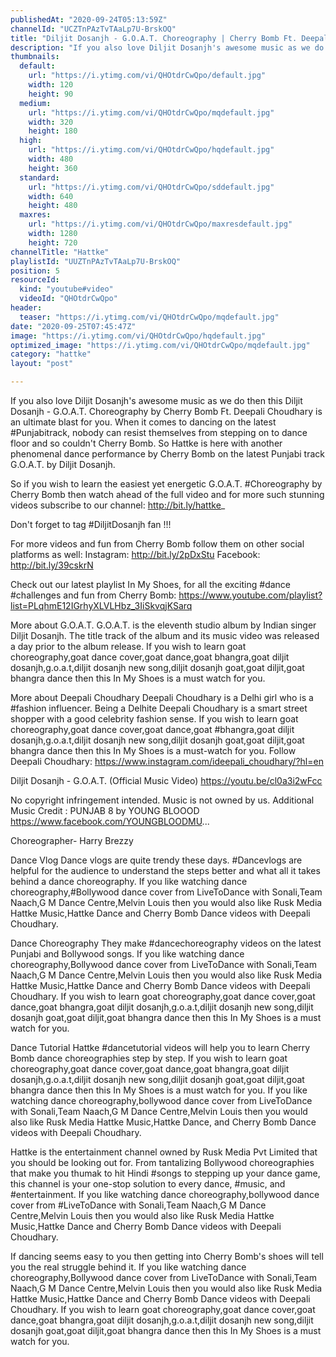 ```yaml
---
publishedAt: "2020-09-24T05:13:59Z"
channelId: "UCZTnPAzTvTAaLp7U-BrskOQ"
title: "Diljit Dosanjh - G.O.A.T. Choreography | Cherry Bomb Ft. Deepali| Choudhary | In My Shoes Ep #08​"
description: "If you also love Diljit Dosanjh's awesome music as we do then this Diljit Dosanjh - G.O.A.T. Choreography by Cherry Bomb Ft. Deepali Choudhary is an ultimate blast for you. When it comes to dancing on the latest #Punjabitrack, nobody can resist themselves from stepping on to dance floor and so couldn't Cherry Bomb. So Hattke is here with another phenomenal dance performance by Cherry Bomb on the latest Punjabi track G.O.A.T. by Diljit Dosanjh.\n\nSo if you wish to learn the easiest yet energetic  G.O.A.T. #Choreography by Cherry Bomb  then watch ahead of the full video and for more such stunning videos subscribe to our channel: http://bit.ly/hattke_\n\nDon't forget to tag #DiljitDosanjh fan !!!\n\nFor more videos and fun from Cherry Bomb follow them on other social platforms as well: Instagram: http://bit.ly/2pDxStu\nFacebook: http://bit.ly/39cskrN\n\nCheck out our latest playlist In My Shoes, for all the exciting #dance #challenges and fun from Cherry Bomb: https://www.youtube.com/playlist?list=PLqhmE12IGrhyXLVLHbz_3IiSkvqjKSarq\n\nMore about G.O.A.T.\nG.O.A.T. is the eleventh studio album by Indian singer Diljit Dosanjh. The title track of the album and its music video was released a day prior to the album release. If you wish to learn goat choreography,goat dance cover,goat dance,goat bhangra,goat diljit dosanjh,g.o.a.t,diljit dosanjh new song,diljit dosanjh goat,goat diljit,goat bhangra dance then this In My Shoes is a must watch for you.\n\nMore about Deepali Choudhary \nDeepali Choudhary is a Delhi girl who is a #fashion influencer. Being a Delhite Deepali Choudhary is a smart street shopper with a good celebrity fashion sense. If you wish to learn goat choreography,goat dance cover,goat dance,goat #bhangra,goat diljit dosanjh,g.o.a.t,diljit dosanjh new song,diljit dosanjh goat,goat diljit,goat bhangra dance then this In My Shoes is a must-watch for you.\nFollow Deepali Choudhary: https://www.instagram.com/ideepali_choudhary/?hl=en\n\nDiljit Dosanjh - G.O.A.T. (Official Music Video)\nhttps://youtu.be/cl0a3i2wFcc\n\nNo copyright infringement intended. Music is not owned by us.\nAdditional Music Credit :\nPUNJAB 8 by YOUNG BLOOOD\nhttps://www.facebook.com/YOUNGBLOODMU... \n\nChoreographer- Harry Brezzy\n\nDance Vlog\nDance vlogs are quite trendy these days. #Dancevlogs are helpful for the audience to understand the steps better and what all it takes behind a dance choreography. If you like watching dance choreography,#Bollywood dance cover from LiveToDance with Sonali,Team Naach,G M Dance Centre,Melvin Louis then you would also like Rusk Media Hattke Music,Hattke Dance and Cherry Bomb Dance videos with Deepali Choudhary. \n\nDance Choreography\nThey make #dancechoreography videos on the latest Punjabi and Bollywood songs. If you like watching dance choreography,Bollywood dance cover from LiveToDance with Sonali,Team Naach,G M Dance Centre,Melvin Louis then you would also like Rusk Media Hattke Music,Hattke Dance and Cherry Bomb Dance videos with Deepali Choudhary. If you wish to learn goat choreography,goat dance cover,goat dance,goat bhangra,goat diljit dosanjh,g.o.a.t,diljit dosanjh new song,diljit dosanjh goat,goat diljit,goat bhangra dance then this In My Shoes is a must watch for you.\n\nDance Tutorial\nHattke #dancetutorial videos will help you to learn Cherry Bomb dance choreographies step by step.  If you wish to learn goat choreography,goat dance cover,goat dance,goat bhangra,goat diljit dosanjh,g.o.a.t,diljit dosanjh new song,diljit dosanjh goat,goat diljit,goat bhangra dance then this In My Shoes is a must watch for you. If you like watching dance choreography,bollywood dance cover from LiveToDance with Sonali,Team Naach,G M Dance Centre,Melvin Louis then you would also like Rusk Media Hattke Music,Hattke Dance, and Cherry Bomb Dance videos with Deepali Choudhary. \n\nHattke is the entertainment channel owned by Rusk Media Pvt Limited that you should be looking out for. From tantalizing Bollywood choreographies that make you thumak to hit Hindi #songs to stepping up your dance game, this channel is your one-stop solution to every dance, #music, and #entertainment. If you like watching dance choreography,bollywood dance cover from #LiveToDance with Sonali,Team Naach,G M Dance Centre,Melvin Louis then you would also like Rusk Media Hattke Music,Hattke Dance and Cherry Bomb Dance videos with Deepali Choudhary. \n\nIf dancing seems easy to you then getting into Cherry Bomb's shoes will tell you the real struggle behind it. If you like watching dance choreography,Bollywood dance cover from LiveToDance with Sonali,Team Naach,G M Dance Centre,Melvin Louis then you would also like Rusk Media Hattke Music,Hattke Dance and Cherry Bomb Dance videos with Deepali Choudhary. If you wish to learn goat choreography,goat dance cover,goat dance,goat bhangra,goat diljit dosanjh,g.o.a.t,diljit dosanjh new song,diljit dosanjh goat,goat diljit,goat bhangra dance then this In My Shoes is a must watch for you."
thumbnails:
  default:
    url: "https://i.ytimg.com/vi/QHOtdrCwQpo/default.jpg"
    width: 120
    height: 90
  medium:
    url: "https://i.ytimg.com/vi/QHOtdrCwQpo/mqdefault.jpg"
    width: 320
    height: 180
  high:
    url: "https://i.ytimg.com/vi/QHOtdrCwQpo/hqdefault.jpg"
    width: 480
    height: 360
  standard:
    url: "https://i.ytimg.com/vi/QHOtdrCwQpo/sddefault.jpg"
    width: 640
    height: 480
  maxres:
    url: "https://i.ytimg.com/vi/QHOtdrCwQpo/maxresdefault.jpg"
    width: 1280
    height: 720
channelTitle: "Hattke"
playlistId: "UUZTnPAzTvTAaLp7U-BrskOQ"
position: 5
resourceId:
  kind: "youtube#video"
  videoId: "QHOtdrCwQpo"
header:
  teaser: "https://i.ytimg.com/vi/QHOtdrCwQpo/mqdefault.jpg"
date: "2020-09-25T07:45:47Z"
image: "https://i.ytimg.com/vi/QHOtdrCwQpo/hqdefault.jpg"
optimized_image: "https://i.ytimg.com/vi/QHOtdrCwQpo/mqdefault.jpg"
category: "hattke"
layout: "post"

---
```

If you also love Diljit Dosanjh's awesome music as we do then this Diljit Dosanjh - G.O.A.T. Choreography by Cherry Bomb Ft. Deepali Choudhary is an ultimate blast for you. When it comes to dancing on the latest #Punjabitrack, nobody can resist themselves from stepping on to dance floor and so couldn't Cherry Bomb. So Hattke is here with another phenomenal dance performance by Cherry Bomb on the latest Punjabi track G.O.A.T. by Diljit Dosanjh.

So if you wish to learn the easiest yet energetic  G.O.A.T. #Choreography by Cherry Bomb  then watch ahead of the full video and for more such stunning videos subscribe to our channel: http://bit.ly/hattke_

Don't forget to tag #DiljitDosanjh fan !!!

For more videos and fun from Cherry Bomb follow them on other social platforms as well: Instagram: http://bit.ly/2pDxStu
Facebook: http://bit.ly/39cskrN

Check out our latest playlist In My Shoes, for all the exciting #dance #challenges and fun from Cherry Bomb: https://www.youtube.com/playlist?list=PLqhmE12IGrhyXLVLHbz_3IiSkvqjKSarq

More about G.O.A.T.
G.O.A.T. is the eleventh studio album by Indian singer Diljit Dosanjh. The title track of the album and its music video was released a day prior to the album release. If you wish to learn goat choreography,goat dance cover,goat dance,goat bhangra,goat diljit dosanjh,g.o.a.t,diljit dosanjh new song,diljit dosanjh goat,goat diljit,goat bhangra dance then this In My Shoes is a must watch for you.

More about Deepali Choudhary 
Deepali Choudhary is a Delhi girl who is a #fashion influencer. Being a Delhite Deepali Choudhary is a smart street shopper with a good celebrity fashion sense. If you wish to learn goat choreography,goat dance cover,goat dance,goat #bhangra,goat diljit dosanjh,g.o.a.t,diljit dosanjh new song,diljit dosanjh goat,goat diljit,goat bhangra dance then this In My Shoes is a must-watch for you.
Follow Deepali Choudhary: https://www.instagram.com/ideepali_choudhary/?hl=en

Diljit Dosanjh - G.O.A.T. (Official Music Video)
https://youtu.be/cl0a3i2wFcc

No copyright infringement intended. Music is not owned by us.
Additional Music Credit :
PUNJAB 8 by YOUNG BLOOOD
https://www.facebook.com/YOUNGBLOODMU... 

Choreographer- Harry Brezzy

Dance Vlog
Dance vlogs are quite trendy these days. #Dancevlogs are helpful for the audience to understand the steps better and what all it takes behind a dance choreography. If you like watching dance choreography,#Bollywood dance cover from LiveToDance with Sonali,Team Naach,G M Dance Centre,Melvin Louis then you would also like Rusk Media Hattke Music,Hattke Dance and Cherry Bomb Dance videos with Deepali Choudhary. 

Dance Choreography
They make #dancechoreography videos on the latest Punjabi and Bollywood songs. If you like watching dance choreography,Bollywood dance cover from LiveToDance with Sonali,Team Naach,G M Dance Centre,Melvin Louis then you would also like Rusk Media Hattke Music,Hattke Dance and Cherry Bomb Dance videos with Deepali Choudhary. If you wish to learn goat choreography,goat dance cover,goat dance,goat bhangra,goat diljit dosanjh,g.o.a.t,diljit dosanjh new song,diljit dosanjh goat,goat diljit,goat bhangra dance then this In My Shoes is a must watch for you.

Dance Tutorial
Hattke #dancetutorial videos will help you to learn Cherry Bomb dance choreographies step by step.  If you wish to learn goat choreography,goat dance cover,goat dance,goat bhangra,goat diljit dosanjh,g.o.a.t,diljit dosanjh new song,diljit dosanjh goat,goat diljit,goat bhangra dance then this In My Shoes is a must watch for you. If you like watching dance choreography,bollywood dance cover from LiveToDance with Sonali,Team Naach,G M Dance Centre,Melvin Louis then you would also like Rusk Media Hattke Music,Hattke Dance, and Cherry Bomb Dance videos with Deepali Choudhary. 

Hattke is the entertainment channel owned by Rusk Media Pvt Limited that you should be looking out for. From tantalizing Bollywood choreographies that make you thumak to hit Hindi #songs to stepping up your dance game, this channel is your one-stop solution to every dance, #music, and #entertainment. If you like watching dance choreography,bollywood dance cover from #LiveToDance with Sonali,Team Naach,G M Dance Centre,Melvin Louis then you would also like Rusk Media Hattke Music,Hattke Dance and Cherry Bomb Dance videos with Deepali Choudhary. 

If dancing seems easy to you then getting into Cherry Bomb's shoes will tell you the real struggle behind it. If you like watching dance choreography,Bollywood dance cover from LiveToDance with Sonali,Team Naach,G M Dance Centre,Melvin Louis then you would also like Rusk Media Hattke Music,Hattke Dance and Cherry Bomb Dance videos with Deepali Choudhary. If you wish to learn goat choreography,goat dance cover,goat dance,goat bhangra,goat diljit dosanjh,g.o.a.t,diljit dosanjh new song,diljit dosanjh goat,goat diljit,goat bhangra dance then this In My Shoes is a must watch for you.